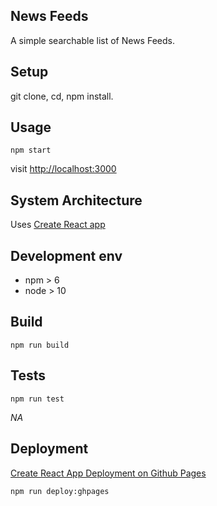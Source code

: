 
## News Feeds
<!-- _One liner + link to confluence page_
_Screenshot of UI - optional_ -->
A simple searchable list of News Feeds.

## Setup
<!-- _stack - optional_
_How to build and run the code/app_ -->

git clone, cd, npm install.

## Usage

```
npm start
```

visit [http://localhost:3000](http://localhost:3000)

## System Architecture
<!-- _High level overview of system architecture_ -->
Uses [Create React app](https://create-react-app.dev/)

## Development env
 <!-- _How to run the development environment_
_Coding style convention ref optional, eg which linter to use_
_Linting, github pre-push hook - optional_ -->
- npm > 6
- node > 10

## Build
<!-- _How to run build_ -->
```
npm run build
```

## Tests
<!-- _How to carry out tests_ -->
```
npm run test
```

_NA_

## Deployment
<!-- _How to deploy the code/app into test/staging/production_ -->

[Create React App Deployment on Github Pages](https://create-react-app.dev/docs/deployment#github-pages-https-pagesgithubcom) 

```
npm run deploy:ghpages
```